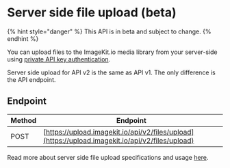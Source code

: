 # Server side file upload (beta)

{% hint style="danger" %}
This API is in beta and subject to change.
{% endhint %}

You can upload files to the ImageKit.io media library from your server-side using [private API key authentication](../api-introduction/api-keys.md#private-key).

Server side upload for API v2 is the same as API v1. The only difference is the API endpoint.

## Endpoint

| Method | Endpoint                                                                                         |
| ------ | ------------------------------------------------------------------------------------------------ |
| POST   | [https://upload.imagekit.io/api/v2/files/upload](https://upload.imagekit.io/api/v2/files/upload) |

Read more about server side file upload specifications and usage [here](server-side-file-upload.md).